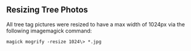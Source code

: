 
## Resizing Tree Photos

All tree tag pictures were resized to have a max width of 1024px via the following imagemagick command:
```
magick mogrify -resize 1024\> *.jpg
```

